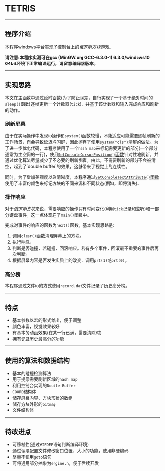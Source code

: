# TETRIS

-----

## 程序介绍

本程序windows平台实现了控制台上的*俄罗斯方块*游戏。

**请注意:本程序实测可在gcc (MinGW.org GCC-6.3.0-1) 6.3.0/windows10 64bit环境下正常编译运行，请留意编译器版本。**

-----
## 实现思路

本文在主函数中通过延时函数(为了防止误差，自行实现了一个基于绝对时间的`sleep()`函数)逐帧更新一个计数器(`tick`)，并基于该计数器和输入完成响应和刷新的动作。

### 刷新屏幕

由于在实际操作中发现io操作和`system()`函数较慢，不能适应可能需要逐帧刷新的工作场景，而会导致延迟与闪屏，因此抛弃了使用`system("cls")`清屏的做法。为了进一步优化代码，本程序使用了一个`hash map`来标记需要更新的部分(一个部分通常为主空间的一行)，使用[`SetConsoleCursorPosition()`函数](https://msdn.microsoft.com/zh-cn/library/windows/desktop/ms686025(v=vs.85).aspx)针对性地刷新，并通过优化算法尽量减少了不必要的刷新步骤。由此，不需要刷新的部分不会被清空，起到了`double buffer`的效果，这就带来了视觉上的连续性。

同时，为了增加美观度以及清晰度，本程序通过[`SetConsoleTextAttribute()`函数](https://msdn.microsoft.com/zh-cn/library/windows/desktop/ms686047(v=vs.85).aspx)使用了丰富的颜色来标记方块的不同来源和不同状态(例如，即将消失)。

### 操作响应

对于*俄罗斯方块*来说，需要响应的操作只有时间变化(利用`tick`记录和监听)和一部分键盘事件，这一点体现在了`main()`函数中。

完成对事件的响应的函数为`next()`函数，基本实现思路是:

1. 调用`clear()`函数清理屏幕上的方块。
2. 执行响应。
3. 判断是否碰撞，若碰撞，回滚响应。若有多个事件，回滚最不重要的事件后再次判断。
4. 根据屏幕内容是否发生实质上的改变，调用`prt(1)`或`prt(0)`。

### 高分榜

本程序通过文件io的方式使用`record.dat`文件记录了历史高分榜。

-----
## 特点

- 基本参数以宏的形式给出，便于调整
- 颜色丰富，视觉效果较好
- 有基本的动画效果(在某一行已满，需要清除时)
- 拥有记录历史最高分的功能

-----
## 使用的算法和数据结构

- 基本的碰撞检测算法
- 用于提示需要刷新区域的`hash map`
- 利用控制台实现的`Double Buffer`
- `COORD`结构体
- 储存屏幕内容、方块形状的数组
- 储存方块外形的`bitmap`
- 文件结构体

-----
## 待改进点

- 可移植性(通过`#IFDEF`语句判断编译环境)
- 通过读取配置文件修改窗口位置、大小的功能，使用非硬编码
- 尽量不使用`goto`语句
- 可将通用部分抽象为`engine.h`，便于后续开发
